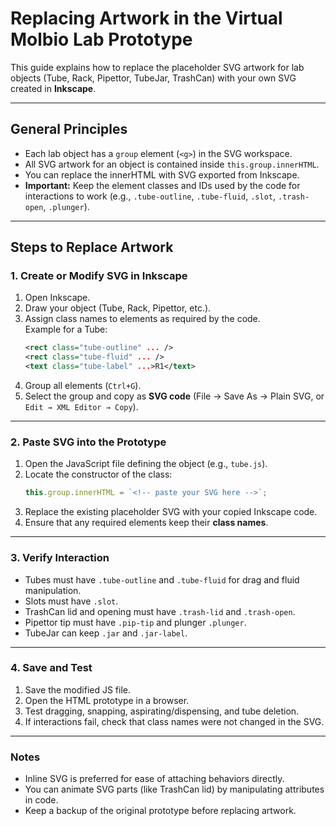 # Replacing Artwork in the Virtual Molbio Lab Prototype

This guide explains how to replace the placeholder SVG artwork for lab objects (Tube, Rack, Pipettor, TubeJar, TrashCan) with your own SVG created in **Inkscape**.

---

## General Principles

- Each lab object has a `group` element (`<g>`) in the SVG workspace.
- All SVG artwork for an object is contained inside `this.group.innerHTML`.
- You can replace the innerHTML with SVG exported from Inkscape.
- **Important:** Keep the element classes and IDs used by the code for interactions to work (e.g., `.tube-outline`, `.tube-fluid`, `.slot`, `.trash-open`, `.plunger`).

---

## Steps to Replace Artwork

### 1. Create or Modify SVG in Inkscape

1. Open Inkscape.
2. Draw your object (Tube, Rack, Pipettor, etc.).
3. Assign class names to elements as required by the code.  
   Example for a Tube:
   ```xml
   <rect class="tube-outline" ... />
   <rect class="tube-fluid" ... />
   <text class="tube-label" ...>R1</text>
   ```
4. Group all elements (`Ctrl+G`).
5. Select the group and copy as **SVG code** (File → Save As → Plain SVG, or `Edit → XML Editor → Copy`).

---

### 2. Paste SVG into the Prototype

1. Open the JavaScript file defining the object (e.g., `tube.js`).
2. Locate the constructor of the class:
   ```javascript
   this.group.innerHTML = `<!-- paste your SVG here -->`;
   ```
3. Replace the existing placeholder SVG with your copied Inkscape code.
4. Ensure that any required elements keep their **class names**.

---

### 3. Verify Interaction

- Tubes must have `.tube-outline` and `.tube-fluid` for drag and fluid manipulation.
- Slots must have `.slot`.
- TrashCan lid and opening must have `.trash-lid` and `.trash-open`.
- Pipettor tip must have `.pip-tip` and plunger `.plunger`.
- TubeJar can keep `.jar` and `.jar-label`.

---

### 4. Save and Test

1. Save the modified JS file.
2. Open the HTML prototype in a browser.
3. Test dragging, snapping, aspirating/dispensing, and tube deletion.
4. If interactions fail, check that class names were not changed in the SVG.

---

### Notes

- Inline SVG is preferred for ease of attaching behaviors directly.
- You can animate SVG parts (like TrashCan lid) by manipulating attributes in code.
- Keep a backup of the original prototype before replacing artwork.

